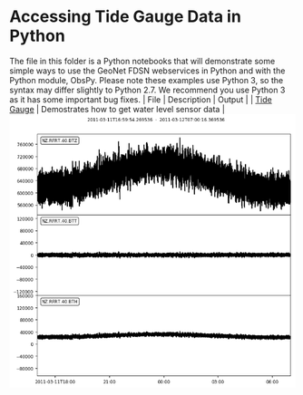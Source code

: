 # Accessing Tide Gauge Data in Python


The file in this folder is a Python notebooks that will demonstrate some simple ways to use the GeoNet FDSN webservices in Python and with the Python module, ObsPy. Please note these examples use Python 3, so the syntax may differ slightly to Python 2.7. We recommend you use Python 3 as it has some important bug fixes.
| File | Description | Output |
| [Tide Gauge](GeoNet_Tide_Gauge_Data.ipynb) | Demostrates how to get water level sensor data |<img src="tide.png">